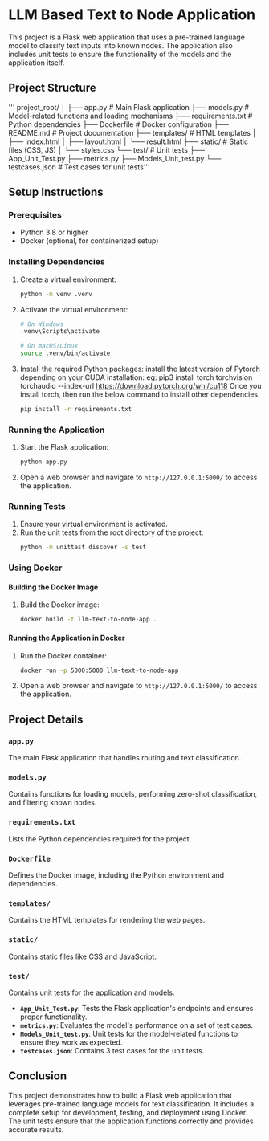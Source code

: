 # LLM Based Text to Node Application

This project is a Flask web application that uses a pre-trained language model to classify text inputs into known nodes. The application also includes unit tests to ensure the functionality of the models and the application itself.

## Project Structure
'''
project_root/
│
├── app.py # Main Flask application
├── models.py # Model-related functions and loading mechanisms
├── requirements.txt # Python dependencies
├── Dockerfile # Docker configuration
├── README.md # Project documentation
├── templates/ # HTML templates
│ ├── index.html
│ ├── layout.html
│ └── result.html
├── static/ # Static files (CSS, JS)
│ └── styles.css
└── test/ # Unit tests
├── App_Unit_Test.py
├── metrics.py
├── Models_Unit_test.py
└── testcases.json # Test cases for unit tests'''


## Setup Instructions

### Prerequisites

- Python 3.8 or higher
- Docker (optional, for containerized setup)

### Installing Dependencies

1. Create a virtual environment:
    ```bash
    python -m venv .venv
    ```

2. Activate the virtual environment:
    ```bash
    # On Windows
    .venv\Scripts\activate

    # On macOS/Linux
    source .venv/bin/activate
    ```

3. Install the required Python packages:
    install the latest version of Pytorch depending on your CUDA installation:
    eg: pip3 install torch torchvision torchaudio --index-url https://download.pytorch.org/whl/cu118
    Once you install torch, then run the below command to install other dependencies.
    ```bash
    pip install -r requirements.txt
    ```

### Running the Application

1. Start the Flask application:
    ```bash
    python app.py
    ```

2. Open a web browser and navigate to `http://127.0.0.1:5000/` to access the application. 

### Running Tests

1. Ensure your virtual environment is activated.
2. Run the unit tests from the root directory of the project:
    ```bash
    python -m unittest discover -s test
    ```

### Using Docker

#### Building the Docker Image

1. Build the Docker image:
    ```bash
    docker build -t llm-text-to-node-app .
    ```

#### Running the Application in Docker

1. Run the Docker container:
    ```bash
    docker run -p 5000:5000 llm-text-to-node-app
    ```

2. Open a web browser and navigate to `http://127.0.0.1:5000/` to access the application.

## Project Details

### `app.py`

The main Flask application that handles routing and text classification.

### `models.py`

Contains functions for loading models, performing zero-shot classification, and filtering known nodes.

### `requirements.txt`

Lists the Python dependencies required for the project.

### `Dockerfile`

Defines the Docker image, including the Python environment and dependencies.

### `templates/`

Contains the HTML templates for rendering the web pages.

### `static/`

Contains static files like CSS and JavaScript.

### `test/`

Contains unit tests for the application and models.

- **`App_Unit_Test.py`**: Tests the Flask application's endpoints and ensures proper functionality.
- **`metrics.py`**: Evaluates the model's performance on a set of test cases.
- **`Models_Unit_test.py`**: Unit tests for the model-related functions to ensure they work as expected.
- **`testcases.json`**: Contains 3 test cases for the unit tests.

## Conclusion

This project demonstrates how to build a Flask web application that leverages pre-trained language models for text classification. It includes a complete setup for development, testing, and deployment using Docker. The unit tests ensure that the application functions correctly and provides accurate results.
